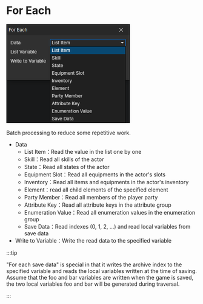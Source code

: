 # For Each

![](img/forEach-1.png)

Batch processing to reduce some repetitive work.

- Data
  - List Item：Read the value in the list one by one
  - Skill：Read all skills of the actor
  - State：Read all states of the actor
  - Equipment Slot：Read all equipments in the actor's slots
  - Inventory：Read all items and equipments in the actor's inventory
  - Element：read all child elements of the specified element
  - Party Member：Read all members of the player party
  - Attribute Key：Read all attribute keys in the attribute group
  - Enumeration Value：Read all enumeration values in the enumeration group
  - Save Data：Read indexes (0, 1, 2, ...) and read local variables from save data
- Write to Variable：Write the read data to the specified variable

:::tip

"For each save data" is special in that it writes the archive index to the specified variable and reads the local variables written at the time of saving.  
Assume that the foo and bar variables are written when the game is saved, the two local variables foo and bar will be generated during traversal.

:::
